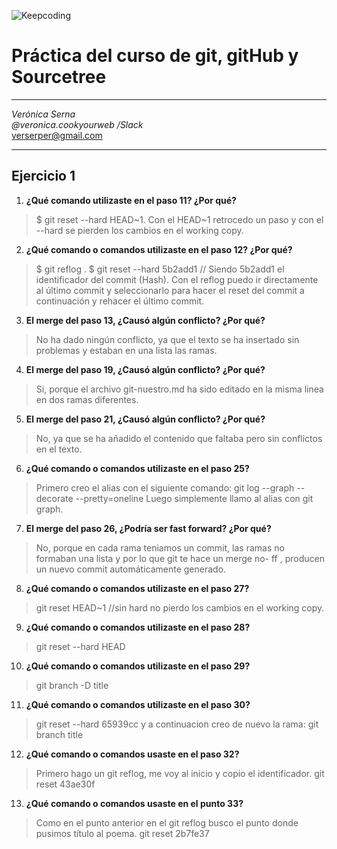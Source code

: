 ![Keepcoding](https://picodotdev.github.io/blog-bitix/assets/images/logotipos/keepcoding.png)

[logo]: https://d2vvqscadf4c1f.cloudfront.net/078jf4zQNCjF2CsMPMmR_128x.png "Keepcoding"

# Práctica del curso de git, gitHub y Sourcetree
***
*Verónica Serna*  
*@veronica.cookyourweb /Slack*  
<verserper@gmail.com>
***

## Ejercicio 1
  
1. **¿Qué comando utilizaste en el paso 11? ¿Por qué?**
> $ git reset --hard HEAD~1. Con el HEAD~1 retrocedo un paso y con el --hard se pierden los cambios en el working copy.

2. **¿Qué comando o comandos utilizaste en el paso 12? ¿Por qué?**
> $ git reflog .
> $ git reset --hard 5b2add1 // Siendo 5b2add1 el identificador del commit (Hash).
Con el reflog puedo ir directamente al último commit y seleccionarlo para hacer el reset del commit a continuación y rehacer el último commit.
3. **El merge del paso 13, ¿Causó algún conflicto? ¿Por qué?**
> No ha dado ningún conflicto, ya que el texto se ha insertado sin problemas y estaban en una lista las ramas.
4. **El merge del paso 19, ¿Causó algún conflicto? ¿Por qué?**
> Si, porque el archivo git-nuestro.md ha sido editado en la misma linea en dos ramas diferentes.
5. **El merge del paso 21, ¿Causó algún conflicto? ¿Por qué?**
> No, ya que se ha añadido el contenido que faltaba pero sin conflictos en el texto.
6. **¿Qué comando o comandos utilizaste en el paso 25?**
> Primero creo el alias con el siguiente comando: git log --graph --decorate --pretty=oneline
> Luego simplemente llamo al alias con git graph.
7. **El merge del paso 26, ¿Podría ser fast forward? ¿Por qué?**
> No, porque en cada rama teniamos un commit, las ramas no formaban una lista y por lo que git te hace un merge no- ff , producen un nuevo commit automáticamente generado.
8. **¿Qué comando o comandos utilizaste en el paso 27?**
> git reset HEAD~1 //sin hard no pierdo los cambios en el working copy.
9. **¿Qué comando o comandos utilizaste en el paso 28?**
> git reset --hard HEAD
10. **¿Qué comando o comandos utilizaste en el paso 29?**
> git branch -D title
11. **¿Qué comando o comandos utilizaste en el paso 30?**
> git reset --hard 65939cc y a continuacion creo de nuevo la rama: git branch title
12. **¿Qué comando o comandos usaste en el paso 32?**
> Primero hago un git reflog, me voy al inicio y copio el identificador.
> git reset 43ae30f
13. **¿Qué comando o comandos usaste en el punto 33?**
> Como en el punto anterior en el git reflog busco el punto donde pusimos título al  poema.
git reset  2b7fe37 

